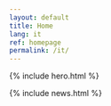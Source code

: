 ```yaml
---
layout: default
title: Home
lang: it
ref: homepage
permalink: /it/
---
```


{% include hero.html %}

<main class="container my-4" markdown="1">

{% include news.html %}

</main>

